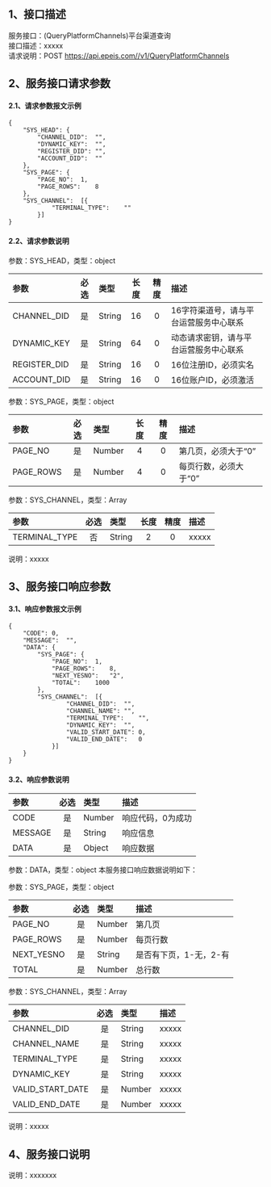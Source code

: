 ## 1、接口描述  
服务接口：(QueryPlatformChannels)平台渠道查询  
接口描述：xxxxx  
请求说明：POST https://api.epeis.com//v1/QueryPlatformChannels  
  
## 2、服务接口请求参数  
#### 2.1、请求参数报文示例  
~~~  
{
	"SYS_HEAD":	{
		"CHANNEL_DID":	"",
		"DYNAMIC_KEY":	"",
		"REGISTER_DID":	"",
		"ACCOUNT_DID":	""
	},
	"SYS_PAGE":	{
		"PAGE_NO":	1,
		"PAGE_ROWS":	8
	},
	"SYS_CHANNEL":	[{
			"TERMINAL_TYPE":	""
		}]
}  
~~~  
#### 2.2、请求参数说明  
参数：SYS_HEAD，类型：object  
  
| 参数 | 必选 | 类型 | 长度 | 精度 | 描述 |  
| :----------------- | :----: | :-------- | :----: | :----: | :---------------- |  
| CHANNEL_DID | 是 | String | 16 | 0 | 16字符渠道号，请与平台运营服务中心联系 |  
| DYNAMIC_KEY | 是 | String | 64 | 0 | 动态请求密钥，请与平台运营服务中心联系 |  
| REGISTER_DID      |  是  | String   | 16 | 0 | 16位注册ID，必须实名 |  
| ACCOUNT_DID       |  是  | String   | 16 | 0 | 16位账户ID，必须激活 |  
  
参数：SYS_PAGE，类型：object  
  
| 参数 | 必选 | 类型 | 长度 | 精度 | 描述 |  
| :----------------- | :----: | :-------- | :----: | :----: | :---------------- |  
| PAGE_NO       |  是  | Number   | 4 | 0 | 第几页，必须大于“0” |  
| PAGE_ROWS     |  是  | Number   | 4 | 0 | 每页行数，必须大于“0” |  
  
参数：SYS_CHANNEL，类型：Array  
  
| 参数              | 必选 | 类型     | 长度 | 精度 | 描述             |  
| :----------------- | :----: | :-------- | :----: | :----: | :---------------- |  
| TERMINAL_TYPE |  否  | String   | 2 | 0 | xxxxx |  
  
说明：xxxxx  
  
## 3、服务接口响应参数  
#### 3.1、响应参数报文示例  
~~~  
{
	"CODE":	0,
	"MESSAGE":	"",
	"DATA":	{
		"SYS_PAGE":	{
			"PAGE_NO":	1,
			"PAGE_ROWS":	8,
			"NEXT_YESNO":	"2",
			"TOTAL":	1000
		},
		"SYS_CHANNEL":	[{
				"CHANNEL_DID":	"",
				"CHANNEL_NAME":	"",
				"TERMINAL_TYPE":	"",
				"DYNAMIC_KEY":	"",
				"VALID_START_DATE":	0,
				"VALID_END_DATE":	0
			}]
	}
}  
~~~  
#### 3.2、响应参数说明  
  
| 参数              | 必选 | 类型     | 描述             |  
| :----------------- | :----: | :-------- | :---------------- |  
| CODE | 是 | Number | 响应代码，0为成功 |  
| MESSAGE | 是 | String | 响应信息 |  
| DATA | 是 | Object | 响应数据 |  
  
参数：DATA，类型：object 本服务接口响应数据说明如下：  
  
参数：SYS_PAGE，类型：object  
  
| 参数              | 必选 | 类型     | 描述             |  
| :----------------- | :----: | :-------- | :---------------- |  
| PAGE_NO       |  是  | Number   | 第几页 |  
| PAGE_ROWS     |  是  | Number   | 每页行数 |  
| NEXT_YESNO    |  是  | String   | 是否有下页，1-无，2-有 |  
| TOTAL         |  是  | Number   | 总行数 |  
  
参数：SYS_CHANNEL，类型：Array  
  

| 参数              | 必选 | 类型     | 描述             |  
| :----------------- | :----: | :-------- | :---------------- |  
| CHANNEL_DID |  是  | String   | xxxxx |  
| CHANNEL_NAME |  是  | String   | xxxxx |  
| TERMINAL_TYPE |  是  | String   | xxxxx |  
| DYNAMIC_KEY |  是  | String   | xxxxx |  
| VALID_START_DATE |  是  | Number   | xxxxx |  
| VALID_END_DATE |  是  | Number   | xxxxx |  
  
说明：xxxxx  
## 4、服务接口说明  
说明：xxxxxxx  
